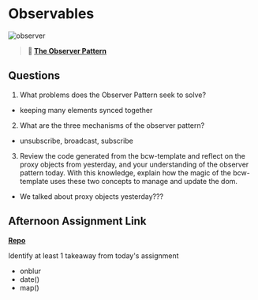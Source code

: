 # Observables

![observer](https://bcw.blob.core.windows.net/public/img/journals/8014045611652045)

> **📖 [The Observer Pattern](https://codeworksacademy.com/fs-student-guide/resources/wk3/04-Observer-Pattern)**

## Questions

1. What problems does the Observer Pattern seek to solve?
  - keeping many elements synced together
2. What are the three mechanisms of the observer pattern?
  - unsubscribe, broadcast, subscribe
3. Review the code generated from the bcw-template and reflect on the proxy objects from yesterday, and your understanding of the observer pattern today. With this knowledge, explain how the magic of the bcw-template uses these two concepts to manage and update the dom.
  - We talked about proxy objects yesterday???

## Afternoon Assignment Link

**[Repo](https://github.com/ThomF/FruitSpell.git)**

Identify at least 1 takeaway from today's assignment

- onblur
- date()
- map()

